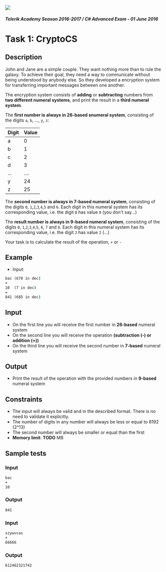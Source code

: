 <img src="https://raw.githubusercontent.com/TelerikAcademy/Common/master/logos/telerik-header-logo.png" />

#### _Telerik Academy Season 2016-2017 / C# Advanced Exam - 01 June 2016_


# Task 1: CryptoCS

## Description

John and Jane are a simple couple. They want nothing more than to rule the galaxy. To achieve their goal, they need a way to communicate without being understood by anybody else. So they developed a encryption system for transferring important messages between one another.

The encryption system consists of **adding** or **subtracting** numbers from **two different numeral systems**, and print the result in a **third numeral system**.

The **first number is always in 26-based snumeral system**, consisting of the digits `a`, `b`, ..., `y`, `z`:

| Digit | Value |
| ----- | ----- |
| a     | 0     |
| b     | 1     |
| c     | 2     |
| d     | 3     |
| ...   | ....  |
| y     | 24    |
| z     | 25    |

The **second number is always in 7-based numeral system**, consisting of the digits `0`, `1`,`2`,`3`,`4`,`5` and `6`. Each digit in this numeral system has its corresponding value, i.e. the digit `0` has value `0` (you don't say...)

The **result number is always in 9-based numeral system**, consisting of the digits `0`, `1`,`2`,`3`,`4`,`5`, `6`, `7` and `8`. Each digit in this numeral system has its corresponding value, i.e. the digit `2` has value `2` (...)

Your task is to calculate the result of the operation, `+` or `-`

## Example

-   Input:

```cmd
bac (678 in dec)
+
10  (7 in dec)
=
841 (685 in dec)
```

## Input
- On the first line you will receive the first number in **26-based** numeral system
- On the second line you will receive the operation **(subtraction (-) or addition (+))**
- On the third line you will receive the second number in **7-based** numeral system

## Output
-   Print the result of the operation with the provided numbers in **9-based** numeral system

## Constraints

- The input will always be valid and in the described format. There is no need to validate it explicitly.
- The number of digits in any number will always be less or equal to 8192 (2^13)
- The second number will always be smaller or equal than the first
- **Memory limit**: **TODO** MB

## Sample tests

### Input

```bash
bac
+
10
```

### Output

```bash
841
```

### Input

```bash
xzywvcas
+
66666
```

### Output

```bash
612462321742
```
